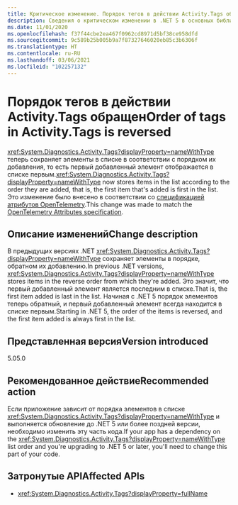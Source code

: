 ```yaml
---
title: Критическое изменение. Порядок тегов в действии Activity.Tags обращен
description: Сведения о критическом изменении в .NET 5 в основных библиотеках .NET, где Activity.Tags теперь сохраняет элементы в списке в соответствии с порядком их добавления.
ms.date: 11/01/2020
ms.openlocfilehash: f37f44cbe2ea467f0962cd8971d5bf38ce958dfd
ms.sourcegitcommit: 9c589b25b005b9a7f87327646020eb85c3b6306f
ms.translationtype: HT
ms.contentlocale: ru-RU
ms.lasthandoff: 03/06/2021
ms.locfileid: "102257132"
---
```

# <a name="order-of-tags-in-activitytags-is-reversed"></a><span data-ttu-id="f4905-103">Порядок тегов в действии Activity.Tags обращен</span><span class="sxs-lookup"><span data-stu-id="f4905-103">Order of tags in Activity.Tags is reversed</span></span>

<span data-ttu-id="f4905-104"><xref:System.Diagnostics.Activity.Tags?displayProperty=nameWithType> теперь сохраняет элементы в списке в соответствии с порядком их добавления, то есть первый добавленный элемент отображается в списке первым.</span><span class="sxs-lookup"><span data-stu-id="f4905-104"><xref:System.Diagnostics.Activity.Tags?displayProperty=nameWithType> now stores items in the list according to the order they are added, that is, the first item that's added is first in the list.</span></span> <span data-ttu-id="f4905-105">Это изменение было внесено в соответствии со [спецификацией атрибутов OpenTelemetry](https://github.com/open-telemetry/opentelemetry-specification/blob/master/specification/common/common.md#attributes).</span><span class="sxs-lookup"><span data-stu-id="f4905-105">This change was made to match the [OpenTelemetry Attributes specification](https://github.com/open-telemetry/opentelemetry-specification/blob/master/specification/common/common.md#attributes).</span></span>

## <a name="change-description"></a><span data-ttu-id="f4905-106">Описание изменений</span><span class="sxs-lookup"><span data-stu-id="f4905-106">Change description</span></span>

<span data-ttu-id="f4905-107">В предыдущих версиях .NET <xref:System.Diagnostics.Activity.Tags?displayProperty=nameWithType> сохраняет элементы в порядке, обратном их добавлению.</span><span class="sxs-lookup"><span data-stu-id="f4905-107">In previous .NET versions, <xref:System.Diagnostics.Activity.Tags?displayProperty=nameWithType> stores items in the reverse order from which they're added.</span></span> <span data-ttu-id="f4905-108">Это значит, что первый добавленный элемент является последним в списке.</span><span class="sxs-lookup"><span data-stu-id="f4905-108">That is, the first item added is last in the list.</span></span> <span data-ttu-id="f4905-109">Начиная с .NET 5 порядок элементов теперь обратный, и первый добавленный элемент всегда находится в списке первым.</span><span class="sxs-lookup"><span data-stu-id="f4905-109">Starting in .NET 5, the order of the items is reversed, and the first item added is always first in the list.</span></span>

## <a name="version-introduced"></a><span data-ttu-id="f4905-110">Представленная версия</span><span class="sxs-lookup"><span data-stu-id="f4905-110">Version introduced</span></span>

<span data-ttu-id="f4905-111">5.0</span><span class="sxs-lookup"><span data-stu-id="f4905-111">5.0</span></span>

## <a name="recommended-action"></a><span data-ttu-id="f4905-112">Рекомендованное действие</span><span class="sxs-lookup"><span data-stu-id="f4905-112">Recommended action</span></span>

<span data-ttu-id="f4905-113">Если приложение зависит от порядка элементов в списке <xref:System.Diagnostics.Activity.Tags?displayProperty=nameWithType> и выполняется обновление до .NET 5 или более поздней версии, необходимо изменить эту часть кода.</span><span class="sxs-lookup"><span data-stu-id="f4905-113">If your app has a dependency on the <xref:System.Diagnostics.Activity.Tags?displayProperty=nameWithType> list order and you're upgrading to .NET 5 or later, you'll need to change this part of your code.</span></span>

## <a name="affected-apis"></a><span data-ttu-id="f4905-114">Затронутые API</span><span class="sxs-lookup"><span data-stu-id="f4905-114">Affected APIs</span></span>

- <xref:System.Diagnostics.Activity.Tags?displayProperty=fullName>

<!--

#### Category

Core .NET libraries

### Affected APIs

- `P:System.Diagnostics.Activity.Tags`

-->
